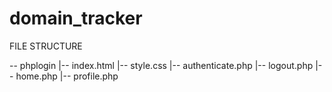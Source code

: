# domain_tracker

FILE STRUCTURE

\-- phplogin
  |-- index.html
  |-- style.css
  |-- authenticate.php
  |-- logout.php
  |-- home.php
  |-- profile.php